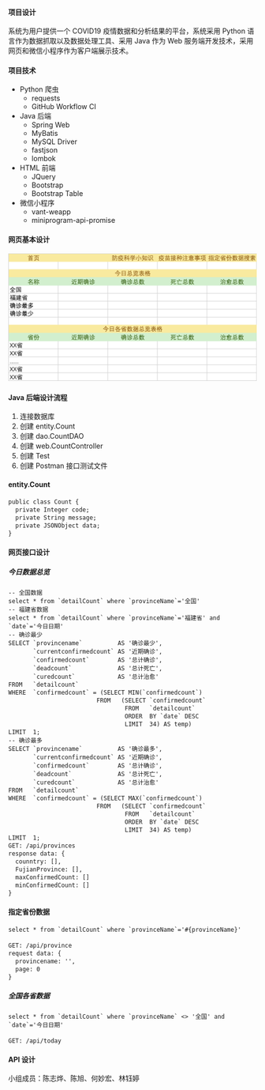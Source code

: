 #### 项目设计
系统为用户提供一个 COVID19 疫情数据和分析结果的平台，系统采用 Python 语言作为数据抓取以及数据处理工具、采用 Java 作为 Web 服务端开发技术，采用网页和微信小程序作为客户端展示技术。

#### 项目技术
- Python 爬虫
  - requests
  - GitHub Workflow CI
- Java 后端
  - Spring Web
  - MyBatis
  - MySQL Driver
  - fastjson
  - lombok
- HTML 前端
  - JQuery
  - Bootstrap
  - Bootstrap Table
- 微信小程序
  - vant-weapp 
  - miniprogram-api-promise

#### 网页基本设计
![](./网页基本设计.png)

#### Java 后端设计流程
1. 连接数据库
2. 创建 entity.Count
3. 创建 dao.CountDAO
4. 创建 web.CountController
5. 创建 Test
6. 创建 Postman 接口测试文件

#### entity.Count
```
public class Count {
  private Integer code;
  private String message;
  private JSONObject data;
}
```

#### 网页接口设计
##### 今日数据总览
```
-- 全国数据
select * from `detailCount` where `provinceName`='全国'
-- 福建省数据
select * from `detailCount` where `provinceName`='福建省' and `date`='今日日期'
-- 确诊最少
SELECT `provincename`          AS '确诊最少',
       `currentconfirmedcount` AS '近期确诊',
       `confirmedcount`        AS '总计确诊',
       `deadcount`             AS '总计死亡',
       `curedcount`            AS '总计治愈'
FROM   `detailcount`
WHERE  `confirmedcount` = (SELECT MIN(`confirmedcount`)
                         FROM   (SELECT `confirmedcount`
                                 FROM   `detailcount`
                                 ORDER  BY `date` DESC
                                 LIMIT  34) AS temp)
LIMIT  1;
-- 确诊最多
SELECT `provincename`          AS '确诊最多',
       `currentconfirmedcount` AS '近期确诊',
       `confirmedcount`        AS '总计确诊',
       `deadcount`             AS '总计死亡',
       `curedcount`            AS '总计治愈'
FROM   `detailcount`
WHERE  `confirmedcount` = (SELECT MAX(`confirmedcount`)
                         FROM   (SELECT `confirmedcount`
                                 FROM   `detailcount`
                                 ORDER  BY `date` DESC
                                 LIMIT  34) AS temp)
LIMIT  1;
GET: /api/provinces
response data: {
  counntry: [],
  FujianProvince: [],
  maxConfirmedCount: []
  minConfirmedCount: []
}
```

#### 指定省份数据
```
select * from `detailCount` where `provinceName`='#{provinceName}'

GET: /api/province
request data: {
  provincename: '',
  page: 0
}
```

##### 全国各省数据
```
select * from `detailCount` where `provinceName` <> '全国' and `date`='今日日期'

GET: /api/today
```

#### API 设计


小组成员：陈志烨、陈旭、何妙宏、林钰婷
